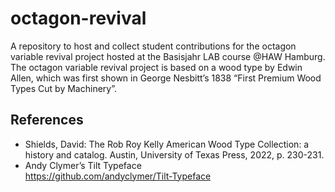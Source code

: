 # octagon-revival

A repository to host and collect student contributions for the octagon variable revival project hosted at the Basisjahr LAB course @HAW Hamburg.
The octagon variable revival project is based on a wood type by Edwin Allen, which was first shown in George Nesbitt’s 1838 “First Premium Wood Types Cut by Machinery”.


## References
* Shields, David: The Rob Roy Kelly American Wood Type Collection: a history and catalog. Austin, University of Texas Press, 2022, p. 230-231.
* Andy Clymer’s Tilt Typeface <br>
https://github.com/andyclymer/Tilt-Typeface
